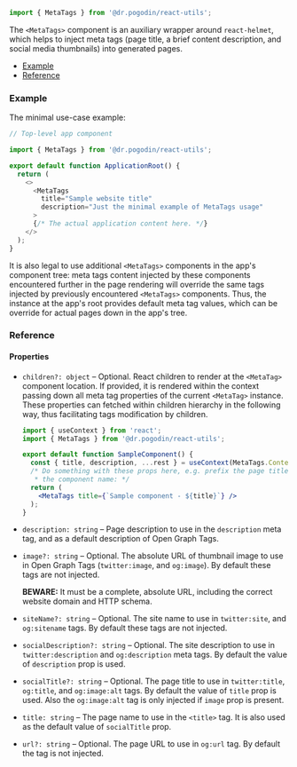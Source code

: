 ```js
import { MetaTags } from '@dr.pogodin/react-utils';
```

The `<MetaTags>` component is an auxiliary wrapper around `react-helmet`, which
helps to inject meta tags (page title, a brief content description, and social
media thumbnails) into generated pages.

- [Example](#example)
- [Reference](#reference)

### Example

The minimal use-case example:
```js
// Top-level app component

import { MetaTags } from '@dr.pogodin/react-utils';

export default function ApplicationRoot() {
  return (
    <>
      <MetaTags
        title="Sample website title"
        description="Just the minimal example of MetaTags usage"
      >
      {/* The actual application content here. */}
    </>
  );
}
```

It is also legal to use additional `<MetaTags>` components in the app's
component tree: meta tags content injected by these components encountered
further in the page rendering will override the same tags injected by previously
encountered `<MetaTags>` components. Thus, the instance at the app's root
provides default meta tag values, which can be override for actual pages
down in the app's tree.

### Reference

#### Properties

- `children?: object` &ndash; Optional. React children to render at
  the `<MetaTag>` component location. If provided, it is rendered within
  the context passing down all meta tag properties of the current `<MetaTag>`
  instance. These properties can fetched within children hierarchy in
  the following way, thus facilitating tags modification by children.

  ```jsx
  import { useContext } from 'react';
  import { MetaTags } from '@dr.pogodin/react-utils';

  export default function SampleComponent() {
    const { title, description, ...rest } = useContext(MetaTags.Context);
    /* Do something with these props here, e.g. prefix the page title with
     * the component name: */
    return (
      <MetaTags title={`Sample component - ${title}`} />
    );
  }
  ```

- `description: string` &ndash; Page description to use in the `description`
  meta tag, and as a default description of Open Graph Tags.

- `image?: string` &ndash; Optional. The absolute URL of thumbnail image to use
  in Open Graph Tags (`twitter:image`, and `og:image`). By default these tags
  are not injected.

  **BEWARE:** It must be a complete, absolute URL, including the correct
  website domain and HTTP schema.

- `siteName?: string` &ndash; Optional. The site name to use in `twitter:site`,
  and `og:sitename` tags. By default these tags are not injected.

- `socialDescription?: string` &ndash; Optional. The site description to use in
  `twitter:description` and `og:description` meta tags. By default the value of
  `description` prop is used.

- `socialTitle?: string` &ndash; Optional. The page title to use in
  `twitter:title`, `og:title`, and `og:image:alt` tags. By default the value of
  `title` prop is used. Also the `og:image:alt` tag is only injected if `image`
  prop is present.

- `title: string` &ndash; The page name to use in the `<title>` tag. It is also
  used as the default value of `socialTitle` prop.

- `url?: string` &ndash; Optional. The page URL to use in `og:url` tag.
  By default the tag is not injected.

